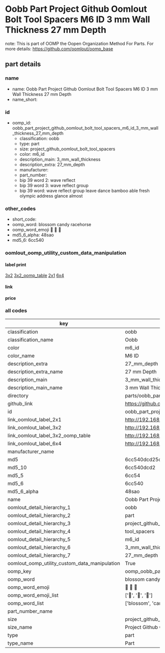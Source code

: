 # Oobb Part Project Github Oomlout Bolt Tool Spacers M6 ID 3 mm Wall Thickness 27 mm Depth  

note: This is part of OOMP the Oopen Organization Method For Parts. For more details: https://github.com/oomlout/oomp_base

##  part details
  







### name
* name: Oobb Part Project Github Oomlout Bolt Tool Spacers M6 ID 3 mm Wall Thickness 27 mm Depth
* name_short: 
### id
* oomp_id: oobb_part_project_github_oomlout_bolt_tool_spacers_m6_id_3_mm_wall_thickness_27_mm_depth
  * classification: oobb
  * type: part
  * size: project_github_oomlout_bolt_tool_spacers
  * color: m6_id
  * description_main: 3_mm_wall_thickness
  * description_extra: 27_mm_depth
  * manufacturer: 
  * part_number: 
  * bip 39 word 2: wave reflect
  * bip 39 word 3: wave reflect group
  * bip 39 word: wave reflect group leave dance bamboo able fresh olympic address glance almost

### other_codes
* short_code: 
* oomp_word: blossom candy racehorse
* oomp_word_emoji :blossom: :candy: :racehorse:
* md5_6_alpha: 48sao
* md5_6: 6cc540






### oomlout_oomp_utility_custom_data_manipulation
#### label print
[3x2](http://192.168.1.245:1112/?label=oomp%2048sao)
[3x2_oomp_table](http://192.168.1.108:1112/?label=oomp%2048sao)
[2x1](http://192.168.1.242:1112/?label=oomp%2048sao)
[6x4](http://192.168.1.55:1112/?label=oomp%2048sao)    

#### link

                              

#### price







### all codes 
| key | value |  
| --- | --- |  
| classification | oobb |  
| classification_name | Oobb |  
| color | m6_id |  
| color_name | M6 ID |  
| description_extra | 27_mm_depth |  
| description_extra_name | 27 mm Depth |  
| description_main | 3_mm_wall_thickness |  
| description_main_name | 3 mm Wall Thickness |  
| directory | parts/oobb_part_project_github_oomlout_bolt_tool_spacers_m6_id_3_mm_wall_thickness_27_mm_depth |  
| github_link | https://github.com/oomlout/oomlout_oomp_part_src/tree/main/parts/oobb_part_project_github_oomlout_bolt_tool_spacers_m6_id_3_mm_wall_thickness_27_mm_depth |  
| id | oobb_part_project_github_oomlout_bolt_tool_spacers_m6_id_3_mm_wall_thickness_27_mm_depth |  
| link_oomlout_label_2x1 | http://192.168.1.242:1112/?label=oomp%2048sao |  
| link_oomlout_label_3x2 | http://192.168.1.245:1112/?label=oomp%2048sao |  
| link_oomlout_label_3x2_oomp_table | http://192.168.1.108:1112/?label=oomp%2048sao |  
| link_oomlout_label_6x4 | http://192.168.1.55:1112/?label=oomp%2048sao |  
| manufacturer_name |  |  
| md5 | 6cc540dcd25cc008481ba7eecded0fbf |  
| md5_10 | 6cc540dcd2 |  
| md5_5 | 6cc54 |  
| md5_6 | 6cc540 |  
| md5_6_alpha | 48sao |  
| name | Oobb Part Project Github Oomlout Bolt Tool Spacers M6 ID 3 mm Wall Thickness 27 mm Depth |  
| oomlout_detail_hierarchy_1 | oobb |  
| oomlout_detail_hierarchy_2 | part |  
| oomlout_detail_hierarchy_3 | project_github_bolt |  
| oomlout_detail_hierarchy_4 | tool_spacers |  
| oomlout_detail_hierarchy_5 | m6_id |  
| oomlout_detail_hierarchy_6 | 3_mm_wall_thickness |  
| oomlout_detail_hierarchy_7 | 27_mm_depth |  
| oomlout_oomp_utility_custom_data_manipulation | True |  
| oomp_key | oomp_oobb_part_project_github_oomlout_bolt_tool_spacers_m6_id_3_mm_wall_thickness_27_mm_depth |  
| oomp_word | blossom candy racehorse |  
| oomp_word_emoji | :blossom: :candy: :racehorse: |  
| oomp_word_emoji_list | [':blossom:', ':candy:', ':racehorse:'] |  
| oomp_word_list | ['blossom', 'candy', 'racehorse'] |  
| part_number_name |  |  
| size | project_github_oomlout_bolt_tool_spacers |  
| size_name | Project Github Oomlout Bolt Tool Spacers |  
| type | part |  
| type_name | Part |  
